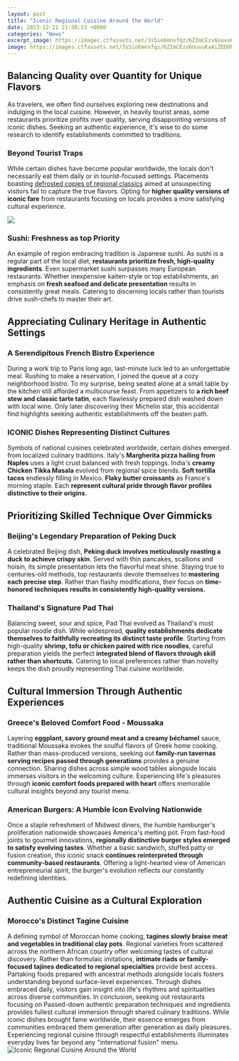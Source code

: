 ```yaml
---
layout: post
title: "Iconic Regional Cuisine Around the World"
date: 2023-12-21 21:38:53 +0000
categories: "News"
excerpt_image: https://images.ctfassets.net/3s5io6mnxfqz/6ZImCEzx6UuvuKaAiZEDDN/50479ee4a0902deb4eb1bab720ce248a/image1.jpg
image: https://images.ctfassets.net/3s5io6mnxfqz/6ZImCEzx6UuvuKaAiZEDDN/50479ee4a0902deb4eb1bab720ce248a/image1.jpg
---
```


## Balancing Quality over Quantity for Unique Flavors 
As travelers, we often find ourselves exploring new destinations and indulging in the local cuisine. However, in heavily tourist areas, some restaurants prioritize profits over quality, serving disappointing versions of iconic dishes. Seeking an authentic experience, it's wise to do some research to identify establishments committed to traditions. 
### Beyond Tourist Traps
While certain dishes have become popular worldwide, the locals don't necessarily eat them daily or in tourist-focused settings. Placements boasting [defrosted copies of regional classics](https://travelokla.github.io/2023-12-29-un-voyage-inoubliable-en-xc9quateur/) aimed at unsuspecting visitors fail to capture the true flavors. Opting for **higher quality versions of iconic fare** from restaurants focusing on locals provides a more satisfying cultural experience.

![](https://www.plitvicetimes.com/wp-content/uploads/2020/10/Top25Dishes.jpg)
### Sushi: Freshness as top Priority 
An example of region embracing tradition is Japanese sushi. As sushi is a regular part of the local diet, **restaurants prioritize fresh, high-quality ingredients**. Even supermarket sushi surpasses many European restaurants. Whether inexpensive kaiten-style or top establishments, an emphasis on **fresh seafood and delicate presentation** results in consistently great meals. Catering to discerning locals rather than tourists drive sush-chefs to master their art.  
## Appreciating Culinary Heritage in Authentic Settings
### A Serendipitous French Bistro Experience  
During a work trip to Paris long ago, last-minute luck led to an unforgettable meal. Rushing to make a reservation, I joined the queue at a cozy neighborhood bistro. To my surprise, being seated alone at a small table by the kitchen still afforded a multicourse feast. From appetizers to **a rich beef stew and classic tarte tatin**, each flawlessly prepared dish washed down with local wine. Only later discovering their Michelin star, this accidental find highlights seeking authentic establishments off the beaten path.  
### ICONIC Dishes Representing Distinct Cultures
Symbols of national cuisines celebrated worldwide, certain dishes emerged from localized culinary traditions. Italy's **Margherita pizza hailing from Naples** uses a light crust balanced with fresh toppings. India's **creamy Chicken Tikka Masala** evolved from regional spice blends. **Soft tortilla tacos** endlessly filling in Mexico. **Flaky butter croissants** as France's morning staple. Each **represent cultural pride through flavor profiles distinctive to their origins**.
## Prioritizing Skilled Technique Over Gimmicks 
### Beijing's Legendary Preparation of Peking Duck 
A celebrated Beijing dish, **Peking duck involves meticulously roasting a duck to achieve crispy skin**. Served with thin pancakes, scallions and hoisin, its simple presentation lets the flavorful meat shine. Staying true to centuries-old methods, top restaurants devote themselves to **mastering each precise step**. Rather than flashy modifications, their focus on **time-honored techniques results in consistently high-quality versions.** 
### Thailand's Signature Pad Thai 
​Balancing sweet, sour and spice, Pad Thai evolved as Thailand's most popular noodle dish. While widespread, **quality establishments dedicate themselves to faithfully recreating its distinct taste profile**. Starting from high-quality **shrimp, tofu or chicken paired with rice noodles**, careful preparation yields the perfect **integrated blend of flavors through skill rather than shortcuts.** Catering to local preferences rather than novelty keeps the dish proudly representing Thai cuisine worldwide.
## Cultural Immersion Through Authentic Experiences
### Greece's Beloved Comfort Food - Moussaka 
Layering **eggplant, savory ground meat and a creamy béchamel** sauce, traditional Moussaka evokes the soulful flavors of Greek home cooking. Rather than mass-produced versions, seeking out **family-run tavernas serving recipes passed through generations** provides a genuine connection. Sharing dishes across simple wood tables alongside locals immerses visitors in the welcoming culture. Experiencing life's pleasures through **iconic comfort foods prepared with heart** offers memorable cultural insights beyond any tourist menu.  
### American Burgers: A Humble Icon Evolving Nationwide  
Once a staple refreshment of Midwest diners, the humble hamburger's proliferation nationwide showcases America's melting pot. From fast-food joints to gourmet innovations, **regionally distinctive burger styles emerged to satisfy evolving tastes**. Whether a basic sandwich, stuffed patty or fusion creation, this iconic snack **continues reinterpreted through community-based restaurants**. Offering a light-hearted view of American entrepreneurial spirit, the burger's evolution reflects our constantly redefining identities.   
## Authentic Cuisine as a Cultural Exploration
### Morocco's Distinct Tagine Cuisine 
A defining symbol of Moroccan home cooking, **tagines slowly braise meat and vegetables in traditional clay pots**. Regional varieties from scattered across the northern African country offer welcoming tastes of cultural discovery. Rather than formulaic imitations, **intimate riads or family-focused tajines dedicated to regional specialties** provide best access. Partaking foods prepared with ancestral methods alongside locals fosters understanding beyond surface-level experiences. Through dishes embraced daily, visitors gain insight into life's rhythms and spiritualties across diverse communities.
In conclusion, seeking out restaurants focusing on Passed-down authentic preparation techniques and ingredients provides fullest cultural immersion through shared culinary traditions. While iconic dishes brought fame worldwide, their essence emerges from communities embraced them generation after generation as daily pleasures. Experiencing regional cuisine through respectful establishments illuminates everyday lives far beyond any "international fusion" menu.
![Iconic Regional Cuisine Around the World](https://images.ctfassets.net/3s5io6mnxfqz/6ZImCEzx6UuvuKaAiZEDDN/50479ee4a0902deb4eb1bab720ce248a/image1.jpg)